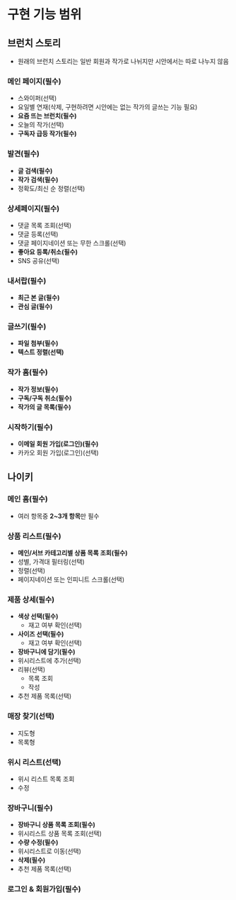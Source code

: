 # 구현 기능 범위

## 브런치 스토리
* 원래의 브런치 스토리는 일반 회원과 작가로 나뉘지만 시안에서는 따로 나누지 않음

### **메인 페이지(필수)**
* 스와이퍼(선택)
* 요일별 연재(삭제, 구현하려면 시안에는 없는 작가의 글쓰는 기능 필요)
* **요즘 뜨는 브런치(필수)**
* 오늘의 작가(선택)
* **구독자 급등 작가(필수)**

### **발견(필수)**
* **글 검색(필수)**
* **작가 검색(필수)**
* 정확도/최신 순 정렬(선택)

### **상세페이지(필수)**
* 댓글 목록 조회(선택)
* 댓글 등록(선택)
* 댓글 페이지네이션 또는 무한 스크롤(선택)
* **좋아요 등록/취소(필수)**
* SNS 공유(선택)

### **내서랍(필수)**
* **최근 본 글(필수)**
* **관심 글(필수)**

### **글쓰기(필수)**
* **파일 첨부(필수)**
* **텍스트 정렬(선택)**

### **작가 홈(필수)**
* **작가 정보(필수)**
* **구독/구독 취소(필수)**
* **작가의 글 목록(필수)**

### **시작하기(필수)**
* **이메일 회원 가입(로그인)(필수)**
* 카카오 회원 가입(로그인)(선택)

## 나이키
### **메인 홈(필수)**
* 여러 항목중 **2~3개 항목**만 필수

### **상품 리스트(필수)**
* **메인/서브 카테고리별 상품 목록 조회(필수)**
* 성별, 가격대 필터링(선택)
* 정렬(선택)
* 페이지네이션 또는 인피니트 스크롤(선택)

### **제품 상세(필수)**
* **색상 선택(필수)**
  - 재고 여부 확인(선택)
* **사이즈 선택(필수)**
  - 재고 여부 확인(선택)
* **장바구니에 담기(필수)**
* 위시리스트에 추가(선택)
* 리뷰(선택)
  - 목록 조회
  - 작성
* 추천 제품 목록(선택)

### 매장 찾기(선택)
* 지도형
* 목록형

### 위시 리스트(선택)
* 위시 리스트 목록 조회
* 수정

### **장바구니(필수)**
* **장바구니 상품 목록 조회(필수)**
* 위시리스트 상품 목록 조회(선택)
* **수량 수정(필수)**
* 위시리스트로 이동(선택)
* **삭제(필수)**
* 추천 제품 목록(선택)

### **로그인 & 회원가입(필수)**